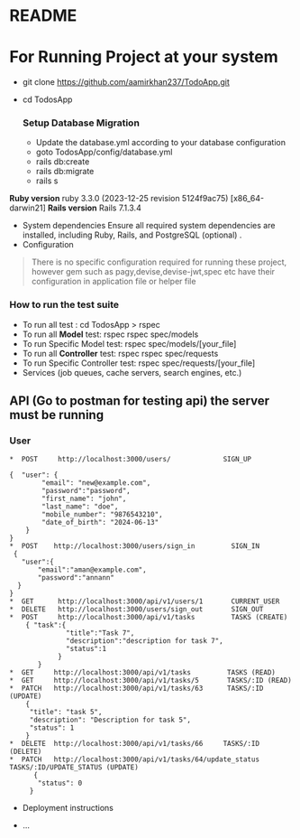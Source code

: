 # README

 # For Running Project at your system
  * git clone https://github.com/aamirkhan237/TodoApp.git
  * cd TodosApp
 
    ### Setup Database Migration
      * Update the database.yml according to your database configuration
      * goto TodosApp/config/database.yml
      * rails db:create
      * rails db:migrate
      * rails s

**Ruby version**
  ruby 3.3.0 (2023-12-25 revision 5124f9ac75) [x86_64-darwin21]
**Rails version**
  Rails 7.1.3.4

* System dependencies
  Ensure all required system dependencies are installed, including Ruby, Rails, and PostgreSQL (optional) .
* Configuration
> There is no specific configuration required for running these project,
  however gem such as pagy,devise,devise-jwt,spec etc have their configuration in application file
  or helper file
  
  ### How to run the test suite
  * To run all test : cd TodosApp > rspec
  * To run all **Model** test: rspec rspec spec/models
  * To run Specific Model test: rspec spec/models/[your_file]
  * To run all **Controller** test: rspec rspec spec/requests
  * To run Specific Controller test: rspec spec/requests/[your_file]
  * Services (job queues, cache servers, search engines, etc.)

## API (Go to postman for testing api) the server must be running
  ### User
    *  POST     http://localhost:3000/users/             SIGN_UP

    {  "user": {
            "email": "new@example.com",
            "password":"password",
            "first_name": "john",
            "last_name": "doe",
            "mobile_number": "9876543210",
            "date_of_birth": "2024-06-13"
        }
    }
    *  POST    http://localhost:3000/users/sign_in         SIGN_IN
     {
       "user":{
           "email":"aman@example.com",
           "password":"annann"
      }
    }
    *  GET      http://localhost:3000/api/v1/users/1       CURRENT_USER
    *  DELETE   http://localhost:3000/users/sign_out       SIGN_OUT  
    *  POST     http://localhost:3000/api/v1/tasks         TASKS (CREATE)
        { "task":{
                  "title":"Task 7",
                  "description":"description for task 7",
                  "status":1
                }
           }
    *  GET     http://localhost:3000/api/v1/tasks         TASKS (READ)
    *  GET     http://localhost:3000/api/v1/tasks/5       TASKS/:ID (READ)
    *  PATCH   http://localhost:3000/api/v1/tasks/63      TASKS/:ID (UPDATE)
        {
         "title": "task 5",
         "description": "Description for task 5",
         "status": 1
        }
    *  DELETE  http://localhost:3000/api/v1/tasks/66     TASKS/:ID (DELETE)
    *  PATCH   http://localhost:3000/api/v1/tasks/64/update_status   TASKS/:ID/UPDATE_STATUS (UPDATE)
          {
           "status": 0
         }
        
     


* Deployment instructions

* ...
